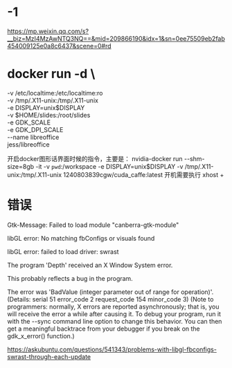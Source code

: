 # -1
https://mp.weixin.qq.com/s?__biz=MzI4MzAwNTQ3NQ==&mid=209866190&idx=1&sn=0ee75509eb2fab454009125e0a8c6437&scene=0#rd


# docker run -d \
  -v /etc/localtime:/etc/localtime:ro \
  -v /tmp/.X11-unix:/tmp/.X11-unix \
  -e DISPLAY=unix$DISPLAY \
  -v $HOME/slides:/root/slides \
  -e GDK_SCALE \
  -e GDK_DPI_SCALE \
  --name libreoffice \
  jess/libreoffice


开启docker图形话界面时候的指令，主要是：
nvidia-docker run  --shm-size=8gb   -it -v `pwd`:/workspace -e DISPLAY=unix$DISPLAY -v /tmp/.X11-unix:/tmp/.X11-unix 1240803839cgw/cuda_caffe:latest
开机需要执行 xhost +


# 错误
Gtk-Message: Failed to load module "canberra-gtk-module" 

libGL error: No matching fbConfigs or visuals found

libGL error: failed to load driver: swrast

The program 'Depth' received an X Window System error.

This probably reflects a bug in the program.

The error was 'BadValue (integer parameter out of range for operation)'.
  (Details: serial 51 error_code 2 request_code 154 minor_code 3)
  (Note to programmers: normally, X errors are reported asynchronously;
   that is, you will receive the error a while after causing it.
   To debug your program, run it with the --sync command line
   option to change this behavior. You can then get a meaningful
   backtrace from your debugger if you break on the gdk_x_error() function.)



https://askubuntu.com/questions/541343/problems-with-libgl-fbconfigs-swrast-through-each-update


